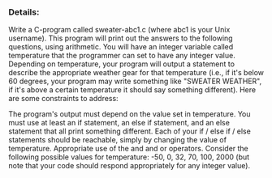 

### Details:
Write a C-program called sweater-abc1.c (where abc1 is your Unix username). This program will print out the answers to the following questions, using arithmetic. You will have an integer variable called temperature that the programmer can set to have any integer value. Depending on temperature, your program will output a statement to describe the appropriate weather gear for that temperature (i.e., if it's below 60 degrees, your program may write something like "SWEATER WEATHER", if it's above a certain temperature it should say something different). Here are some constraints to address:

The program's output must depend on the value set in temperature.
You must use at least an if statement, an else if statement, and an else statement that all print something different.
Each of your if / else if / else statements should be reachable, simply by changing the value of temperature.
Appropriate use of the and and or operators.
Consider the following possible values for temperature: -50, 0, 32, 70, 100, 2000 (but note that your code should respond appropriately for any integer value).
